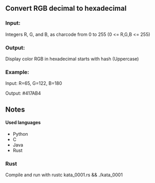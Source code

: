 ## Convert RGB decimal to hexadecimal

### Input: 
Integers R, G, and B, as charcode from 0 to 255 (0 <= R,G,B <= 255)

### Output: 
Display color RGB in hexadecimal starts with hash (Uppercase)

### Example:
Input: R=65, G=122, B=180

Output: #417AB4


## Notes

#### Used languages
* Python
* C
* Java
* Rust

### Rust
Compile and run with rustc kata_0001.rs && ./kata_0001

